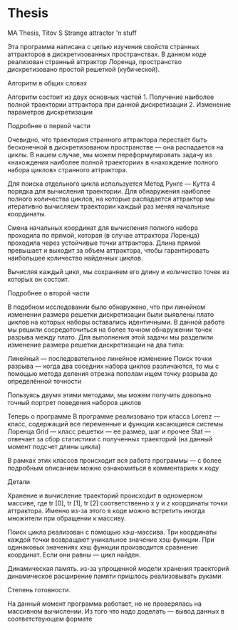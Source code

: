# Thesis
MA Thesis, Titov S
Strange attractor 'n stuff

Эта программа написана с целью изучения свойств странных аттракторов в дискретизованных пространствах. В данном коде реализован странный аттрактор Лоренца, пространство дискретизовано простой решеткой (кубической).

Алгоритм в общих словах

Алгоритм состоит из двух основных частей 1. Получение наиболее полной траектории аттрактора при данной дискретизации 2. Изменение параметров дискретизации

Подробнее о первой части

Очевидно, что траектория странного аттрактора перестаёт быть бесконечной в дискретизованом пространстве — она распадается на циклы. В нашем случае, мы можем переформулировать задачу из «нахождения наиболее полной траектории» в «нахождение полного набора циклов» странного аттрактора.

Для поиска отдельного цикла используется Метод Рунге — Кутта 4 порядка для вычисления траектории. Для обнаружения наиболее полного количества циклов, на которые распадается аттрактор мы итеративно вычисляем траектории каждый раз меняя начальные координаты.

Смена начальных координат для вычисления полного набора проходила по прямой, которая (в случае аттрактора Лоренца) проходила через устойчивые точки аттрактора. Длина прямой превышает и выходит за объем аттрактора, чтобы гарантировать наибольшее количество найденных циклов.

Вычисляя каждый цикл, мы сохраняем его длину и количество точек из которых он состоит.

Подробнее о второй части

В подобном исследовании было обнаружено, что при линейном изменении размера решетки дискретизации были выявлены плато циклов на которых наборы оставались идентичными. В данной работе мы решили сосредоточиться на более точном обнаружении точек разрыва между плато. Для выполнения этой задачи мы разделили изменение размера решетки дискретизации на два типа:

  Линейный — последовательное линейное изменение 
  Поиск точки разрыва — когда два соседних набора циклов различаются, то мы с помощью метода деления отрезка пополам ищем точку разрыва    до определённой точности

Пользуясь двумя этими методами, мы можем получить довольно точный портрет поведения наборов циклов

Теперь о программе
В программе реализовано три класса
  Lorenz — класс, содержащий все переменные и функции касающиеся системы Лоренца
  Grid — класс решетки — ее размер, шаг и прочее
  Stat — отвечает за сбор статистики с полученных траекторий (на данный момент подсчет длины цикла) 
 
В рамках этих классов происходит вся работа программы — с более подробным описанием можно ознакомиться в комментариях к коду

Детали

Хранение и вычисление траекторий происходит в одномерном массиве, где tr [0], tr [1], tr [2] соответственно x y и z координаты точки аттрактора. Именно из-за этого в коде можно встретить иногда множители при обращении к массиву.

Поиск цикла реализован с помощью хэш-массива. Три координаты каждой точки возвращают уникальное значение хэш функции. При одинаковых значениях хэш функции производится сравнение координат. Если они равны — цикл найден.

Динамическая память. из-за упрощенной модели хранения траекторий динамическое расширение памяти пришлось реализовывать руками.

Степень готовности.

На данный момент программа работает, но не проверялась на массивном вычислении. Из того что надо доделать — вывод данных в соответствующем формате

